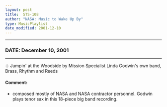 ```yaml
---
layout: post
title:  STS-108
author: "NASA: Music to Wake Up By"
type: MusicPlaylist
date_modified: 2001-12-10
---
```


----
### DATE: December 10, 2001
----
⊹ Jumpin' at the Woodside by Mission Specialist Linda Godwin's own band, Brass, Rhythm and Reeds

#### Comment:
* composed mostly of NASA and NASA contractor personnel. Godwin plays tenor sax in this 18-piece big band recording.
